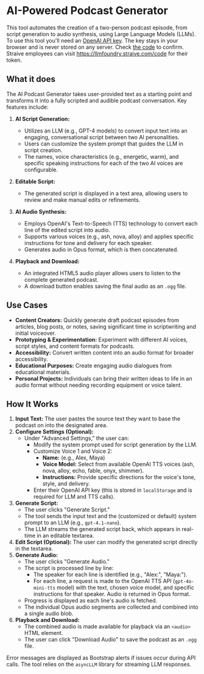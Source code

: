 # AI-Powered Podcast Generator

This tool automates the creation of a two-person podcast episode, from script generation to audio synthesis, using Large Language Models (LLMs).
To use this tool you'll need an [OpenAI API key](https://platform.openai.com/account/api-keys). The key stays in your browser and is never stored on any server. Check [the code](script.js) to confirm. Straive employees can visit https://llmfoundry.straive.com/code for their token.


## What it does

The AI Podcast Generator takes user-provided text as a starting point and transforms it into a fully scripted and audible podcast conversation. Key features include:

1.  **AI Script Generation:**

    - Utilizes an LLM (e.g., GPT-4 models) to convert input text into an engaging, conversational script between two AI personalities.
    - Users can customize the system prompt that guides the LLM in script creation.
    - The names, voice characteristics (e.g., energetic, warm), and specific speaking instructions for each of the two AI voices are configurable.

2.  **Editable Script:**

    - The generated script is displayed in a text area, allowing users to review and make manual edits or refinements.

3.  **AI Audio Synthesis:**

    - Employs OpenAI's Text-to-Speech (TTS) technology to convert each line of the edited script into audio.
    - Supports various voices (e.g., ash, nova, alloy) and applies specific instructions for tone and delivery for each speaker.
    - Generates audio in Opus format, which is then concatenated.

4.  **Playback and Download:**
    - An integrated HTML5 audio player allows users to listen to the complete generated podcast.
    - A download button enables saving the final audio as an `.ogg` file.

## Use Cases

- **Content Creators:** Quickly generate draft podcast episodes from articles, blog posts, or notes, saving significant time in scriptwriting and initial voiceover.
- **Prototyping & Experimentation:** Experiment with different AI voices, script styles, and content formats for podcasts.
- **Accessibility:** Convert written content into an audio format for broader accessibility.
- **Educational Purposes:** Create engaging audio dialogues from educational materials.
- **Personal Projects:** Individuals can bring their written ideas to life in an audio format without needing recording equipment or voice talent.

## How It Works

1.  **Input Text:** The user pastes the source text they want to base the podcast on into the designated area.
2.  **Configure Settings (Optional):**
    - Under "Advanced Settings," the user can:
      - Modify the system prompt used for script generation by the LLM.
      - Customize Voice 1 and Voice 2:
        - **Name:** (e.g., Alex, Maya)
        - **Voice Model:** Select from available OpenAI TTS voices (ash, nova, alloy, echo, fable, onyx, shimmer).
        - **Instructions:** Provide specific directions for the voice's tone, style, and delivery.
      - Enter their OpenAI API key (this is stored in `localStorage` and is required for LLM and TTS calls).
3.  **Generate Script:**
    - The user clicks "Generate Script."
    - The tool sends the input text and the (customized or default) system prompt to an LLM (e.g., `gpt-4.1-nano`).
    - The LLM streams the generated script back, which appears in real-time in an editable textarea.
4.  **Edit Script (Optional):** The user can modify the generated script directly in the textarea.
5.  **Generate Audio:**
    - The user clicks "Generate Audio."
    - The script is processed line by line:
      - The speaker for each line is identified (e.g., "Alex:", "Maya:").
      - For each line, a request is made to the OpenAI TTS API (`gpt-4o-mini-tts` model) with the text, chosen voice model, and specific instructions for that speaker. Audio is returned in Opus format.
    - Progress is displayed as each line's audio is fetched.
    - The individual Opus audio segments are collected and combined into a single audio blob.
6.  **Playback and Download:**
    - The combined audio is made available for playback via an `<audio>` HTML element.
    - The user can click "Download Audio" to save the podcast as an `.ogg` file.

Error messages are displayed as Bootstrap alerts if issues occur during API calls. The tool relies on the `asyncLLM` library for streaming LLM responses.


